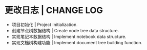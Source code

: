 # 更改日志 | CHANGE LOG

- 项目初始化 | Project initialization.
- 创建节点树数据结构 | Create node tree data structure.
- 实现笔记本数据结构 | Implement notebook data structure.
- 实现文档树构建功能 | Implement document tree building function.

